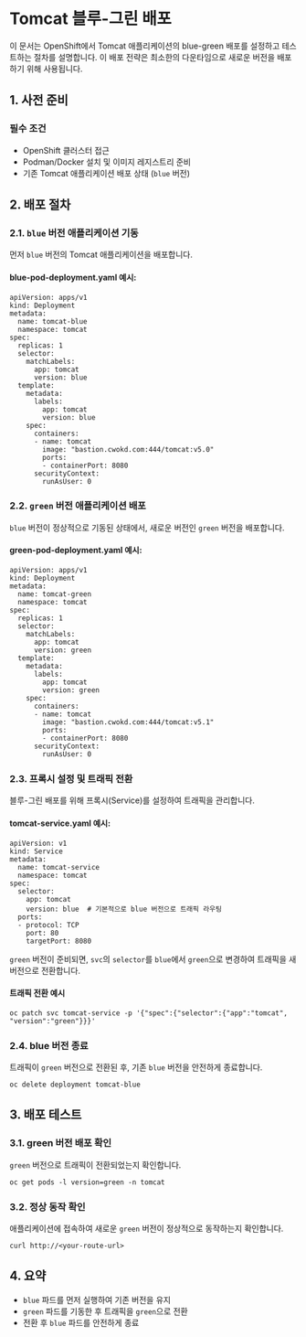 # Tomcat 블루-그린 배포
이 문서는 OpenShift에서 Tomcat 애플리케이션의 blue-green 배포를 설정하고 테스트하는 절차를 설명합니다. 이 배포 전략은 최소한의 다운타임으로 새로운 버전을 배포하기 위해 사용됩니다.

## 1. 사전 준비
### 필수 조건
- OpenShift 클러스터 접근
- Podman/Docker 설치 및 이미지 레지스트리 준비
- 기존 Tomcat 애플리케이션 배포 상태 (`blue` 버전)

## 2. 배포 절차
### 2.1. `blue` 버전 애플리케이션 기동
먼저 `blue` 버전의 Tomcat 애플리케이션을 배포합니다.

#### blue-pod-deployment.yaml 예시:
```
apiVersion: apps/v1
kind: Deployment
metadata:
  name: tomcat-blue
  namespace: tomcat
spec:
  replicas: 1
  selector:
    matchLabels:
      app: tomcat
      version: blue
  template:
    metadata:
      labels:
        app: tomcat
        version: blue
    spec:
      containers:
      - name: tomcat
        image: "bastion.cwokd.com:444/tomcat:v5.0"
        ports:
        - containerPort: 8080
      securityContext:
        runAsUser: 0
```

### 2.2. `green` 버전 애플리케이션 배포
`blue` 버전이 정상적으로 기동된 상태에서, 새로운 버전인 `green` 버전을 배포합니다.

#### green-pod-deployment.yaml 예시:
```
apiVersion: apps/v1
kind: Deployment
metadata:
  name: tomcat-green
  namespace: tomcat
spec:
  replicas: 1
  selector:
    matchLabels:
      app: tomcat
      version: green
  template:
    metadata:
      labels:
        app: tomcat
        version: green
    spec:
      containers:
      - name: tomcat
        image: "bastion.cwokd.com:444/tomcat:v5.1"
        ports:
        - containerPort: 8080
      securityContext:
        runAsUser: 0
```

### 2.3. 프록시 설정 및 트래픽 전환
블루-그린 배포를 위해 프록시(Service)를 설정하여 트래픽을 관리합니다.

#### tomcat-service.yaml  예시:
```
apiVersion: v1
kind: Service
metadata:
  name: tomcat-service
  namespace: tomcat
spec:
  selector:
    app: tomcat
    version: blue  # 기본적으로 blue 버전으로 트래픽 라우팅
  ports:
  - protocol: TCP
    port: 80
    targetPort: 8080
```

`green` 버전이 준비되면, `svc`의 `selector`를 `blue`에서 `green`으로 변경하여 트래픽을 새 버전으로 전환합니다.

#### 트래픽 전환 예시
```
oc patch svc tomcat-service -p '{"spec":{"selector":{"app":"tomcat", "version":"green"}}}'
```

### 2.4. blue 버전 종료
트래픽이 `green` 버전으로 전환된 후, 기존 `blue` 버전을 안전하게 종료합니다.
```
oc delete deployment tomcat-blue
```

## 3. 배포 테스트
### 3.1. green 버전 배포 확인
`green` 버전으로 트래픽이 전환되었는지 확인합니다.
```
oc get pods -l version=green -n tomcat
```

### 3.2. 정상 동작 확인
애플리케이션에 접속하여 새로운 `green` 버전이 정상적으로 동작하는지 확인합니다.

```
curl http://<your-route-url>
```

## 4. 요약
* `blue` 파드를 먼저 실행하여 기존 버전을 유지
* `green` 파드를 기동한 후 트래픽을 `green`으로 전환
* 전환 후 `blue` 파드를 안전하게 종료
